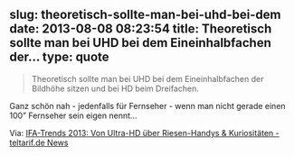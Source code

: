 slug: theoretisch-sollte-man-bei-uhd-bei-dem
date: 2013-08-08 08:23:54
title: Theoretisch sollte man bei UHD bei dem Einein­halb­fachen der...
type: quote
---

> Theoretisch sollte man bei UHD bei dem Einein­halb­fachen der Bildhöhe sitzen und bei HD beim Dreifachen.

Ganz schön nah - jedenfalls für Fernseher - wenn man nicht gerade einen 100” Fernseher sein eigen nennt…

 Via: [IFA-Trends 2013: Von Ultra-HD über Riesen-Handys & Kuriositäten - teltarif.de News](http://www.teltarif.de/ifa-vorschau-ferneher-smartphones-tablets-uhd/news/52060.html)

